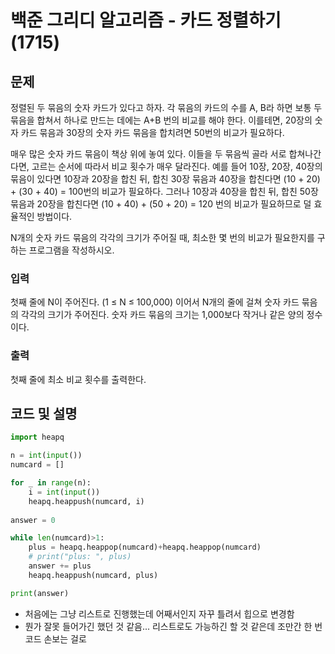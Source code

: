 # 백준 그리디 알고리즘 - 카드 정렬하기(1715)
## 문제

정렬된 두 묶음의 숫자 카드가 있다고 하자. 각 묶음의 카드의 수를 A, B라 하면 보통 두 묶음을 합쳐서 하나로 만드는 데에는 A+B 번의 비교를 해야 한다. 이를테면, 20장의 숫자 카드 묶음과 30장의 숫자 카드 묶음을 합치려면 50번의 비교가 필요하다.

매우 많은 숫자 카드 묶음이 책상 위에 놓여 있다. 이들을 두 묶음씩 골라 서로 합쳐나간다면, 고르는 순서에 따라서 비교 횟수가 매우 달라진다. 예를 들어 10장, 20장, 40장의 묶음이 있다면 10장과 20장을 합친 뒤, 합친 30장 묶음과 40장을 합친다면 (10 + 20) + (30 + 40) = 100번의 비교가 필요하다. 그러나 10장과 40장을 합친 뒤, 합친 50장 묶음과 20장을 합친다면 (10 + 40) + (50 + 20) = 120 번의 비교가 필요하므로 덜 효율적인 방법이다.

N개의 숫자 카드 묶음의 각각의 크기가 주어질 때, 최소한 몇 번의 비교가 필요한지를 구하는 프로그램을 작성하시오.

### 입력
첫째 줄에 N이 주어진다. (1 ≤ N ≤ 100,000) 이어서 N개의 줄에 걸쳐 숫자 카드 묶음의 각각의 크기가 주어진다. 숫자 카드 묶음의 크기는 1,000보다 작거나 같은 양의 정수이다.

### 출력
첫째 줄에 최소 비교 횟수를 출력한다.


## 코드 및 설명

```python
import heapq

n = int(input())
numcard = []

for _ in range(n):
    i = int(input())
    heapq.heappush(numcard, i)
    
answer = 0

while len(numcard)>1:
    plus = heapq.heappop(numcard)+heapq.heappop(numcard)
    # print("plus: ", plus)
    answer += plus
    heapq.heappush(numcard, plus)

print(answer)
```

- 처음에는 그냥 리스트로 진행했는데 어째서인지 자꾸 틀려서 힙으로 변경함
- 뭔가 잘못 들어가긴 했던 것 같음... 리스트로도 가능하긴 할 것 같은데 조만간 한 번 코드 손보는 걸로

